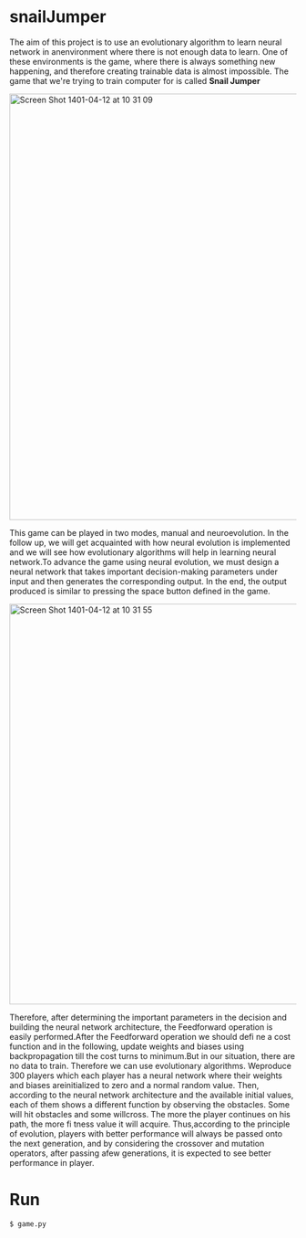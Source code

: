 # snailJumper

The aim of this project is to use an evolutionary algorithm to learn neural network in anenvironment where there is not enough data to learn. One of these environments is the game, where there is always something new happening, and therefore creating trainable data is almost impossible.
The game that we're trying to train computer for is called **Snail Jumper**

<img width="747" alt="Screen Shot 1401-04-12 at 10 31 09" src="https://user-images.githubusercontent.com/71961438/177027023-5a9aeff5-7a10-4e1b-be9b-d4c9bbc3edc4.png">

This game can be played in two modes, manual and neuroevolution.
In the follow up, we will get acquainted with how neural evolution is implemented and we will see how evolutionary algorithms will help in learning neural network.To advance the game using neural evolution, we must design a neural network that takes important decision-making parameters under input and then generates the corresponding output. In the end, the output produced is similar to pressing the
space button defined in the game.

<img width="702" alt="Screen Shot 1401-04-12 at 10 31 55" src="https://user-images.githubusercontent.com/71961438/177027047-3fa35ddd-46d0-40c1-b44c-c789e53f059a.png">

Therefore, after determining the important parameters in the decision and building the neural network architecture, the Feedforward operation is easily performed.After the Feedforward operation we should defi ne a cost function and in the following, update weights and biases using backpropagation till the cost turns to minimum.But in our situation, there are no data to train. Therefore we can use evolutionary algorithms. Weproduce 300 players which each player has a neural network where their weights and biases areinitialized to zero and a normal random value.
Then, according to the neural network architecture and the available initial values, each of them shows a different function by observing the obstacles. Some will hit obstacles and some willcross. The more the player continues on his path, the more fi tness value it will acquire. Thus,according to the principle of evolution, players with better performance will always be passed onto the next generation, and by considering the crossover and mutation operators, after passing afew generations, it is expected to see better performance in player.



# Run
```$ game.py```
